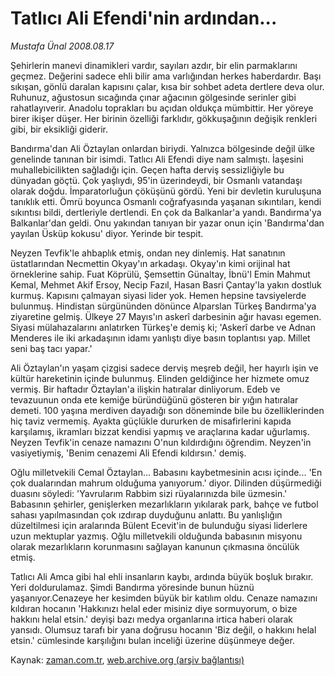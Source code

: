 # Tatlıcı Ali Efendi'nin ardından...

*Mustafa Ünal 2008.08.17*

<tr><td class="metin" colspan="2" style="padding-top: 20px; padding-left: 5px; padding-right: 10px;">Şehirlerin manevi dinamikleri vardır, sayıları azdır, bir elin parmaklarını geçmez. Değerini sadece ehli bilir ama varlığından herkes haberdardır. Başı sıkışan, gönlü daralan kapısını çalar, kısa bir sohbet adeta dertlere deva olur. Ruhunuz, ağustosun sıcağında çınar ağacının gölgesinde serinler gibi rahatlayıverir. Anadolu toprakları bu açıdan oldukça mümbittir. Her yöreye birer ikişer düşer. Her birinin özelliği farklıdır, gökkuşağının değişik renkleri gibi, bir eksikliği giderir.</td></tr><tr><td class="metin" colspan="2" style="padding-top: 20px; padding-left: 5px; padding-right: 10px;"><p>Bandırma'dan Ali Öztaylan onlardan biriydi. Yalnızca bölgesinde değil ülke genelinde tanınan bir isimdi. Tatlıcı Ali Efendi diye nam salmıştı. İaşesini muhallebicilikten sağladığı için. Geçen hafta derviş sessizliğiyle bu dünyadan göçtü. Çok yaşlıydı, 95'in üzerindeydi, bir Osmanlı vatandaşı olarak doğdu. İmparatorluğun çöküşünü gördü. Yeni bir devletin kuruluşuna tanıklık etti. Ömrü boyunca Osmanlı coğrafyasında yaşanan sıkıntıları, kendi sıkıntısı bildi, dertleriyle dertlendi. En çok da Balkanlar'a yandı. Bandırma'ya Balkanlar'dan geldi. Onu yakından tanıyan bir yazar onun için 'Bandırma'dan yayılan Üsküp kokusu' diyor. Yerinde bir tespit. 
<p> Neyzen Tevfik'le ahbaplık etmiş, ondan ney dinlemiş. Hat sanatının üstatlarından Necmettin Okyay'ın arkadaşı. Okyay'ın kimi orijinal hat örneklerine sahip. Fuat Köprülü, Şemsettin Günaltay, İbnü'l Emin Mahmut Kemal, Mehmet Akif Ersoy, Necip Fazıl, Hasan Basri Çantay'la yakın dostluk kurmuş. Kapısını çalmayan siyasi lider yok. Hemen hepsine tavsiyelerde bulunmuş. Hindistan sürgününden dönünce Alparslan Türkeş Bandırma'ya ziyaretine gelmiş. Ülkeye 27 Mayıs'ın askerî darbesinin ağır havası egemen. Siyasi mülahazalarını anlatırken Türkeş'e demiş ki; 'Askerî darbe ve Adnan Menderes ile iki arkadaşının idamı yanlıştı diye basın toplantısı yap. Millet seni baş tacı yapar.' 
<p> Ali Öztaylan'ın yaşam çizgisi sadece derviş meşreb değil, her hayırlı işin ve kültür hareketinin içinde bulunmuş. Elinden geldiğince her hizmete omuz vermiş. Bir haftadır Öztaylan'a ilişkin hatıralar dinliyorum. Edeb ve tevazuunun onda ete kemiğe büründüğünü gösteren bir yığın hatıralar demeti. 100 yaşına merdiven dayadığı son döneminde bile bu özelliklerinden hiç taviz vermemiş. Ayakta güçlükle dururken de misafirlerini kapıda karşılamış, ikramları bizzat kendisi yapmış ve araçlarına kadar uğurlamış. Neyzen Tevfik'in cenaze namazını O'nun kıldırdığını öğrendim. Neyzen'in vasiyetiymiş, 'Benim cenazemi Ali Efendi kıldırsın.' demiş. 
<p> Oğlu milletvekili Cemal Öztaylan... Babasını kaybetmesinin acısı içinde... 'En çok dualarından mahrum olduğuma yanıyorum.' diyor. Dilinden düşürmediği duasını söyledi: 'Yavrularım Rabbim sizi rüyalarınızda bile üzmesin.' Babasının şehirler, genişlerken mezarlıkların yıkılarak park, bahçe ve futbol sahası yapılmasından çok ızdırap duyduğunu anlattı. Bu yanlışlığın düzeltilmesi için aralarında Bülent Ecevit'in de bulunduğu siyasi liderlere uzun mektuplar yazmış. Oğlu milletvekili olduğunda babasının misyonu olarak mezarlıkların korunmasını sağlayan kanunun çıkmasına öncülük etmiş. 
<p> Tatlıcı Ali Amca gibi hal ehli insanların kaybı, ardında büyük boşluk bırakır. Yeri doldurulamaz. Şimdi Bandırma yöresinde bunun hüznü yaşanıyor.Cenazeye her kesimden büyük bir katılım oldu. Cenaze namazını kıldıran hocanın 'Hakkınızı helal eder misiniz diye sormuyorum, o bize hakkını helal etsin.' deyişi bazı medya organlarına irtica haberi olarak yansıdı. Olumsuz tarafı bir yana doğrusu hocanın 'Biz değil, o hakkını helal etsin.' cümlesinde karşılığını bulan inceliği üzerine düşünmeye değer.<br/></p></p></p></p></p></td></tr>

Kaynak: [zaman.com.tr](http://zaman.com.tr/yazar.do?yazino=726701), [web.archive.org (arşiv bağlantısı)](http://web.archive.org/web/20080828130607/http://zaman.com.tr:80/yazar.do?yazino=726701)
